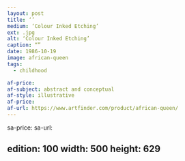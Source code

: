 ```yaml
---
layout: post
title: ‘’
medium: ‘Colour Inked Etching’
ext: .jpg
alt: ‘Colour Inked Etching’
caption: “”
date: 1986-10-19
image: african-queen
tags:
  - childhood

af-price:
af-subject: abstract and conceptual
af-style: illustrative
af-price:
af-url: https://www.artfinder.com/product/african-queen/
---
```



sa-price:
sa-url:

edition: 100
width: 500
height: 629
---

